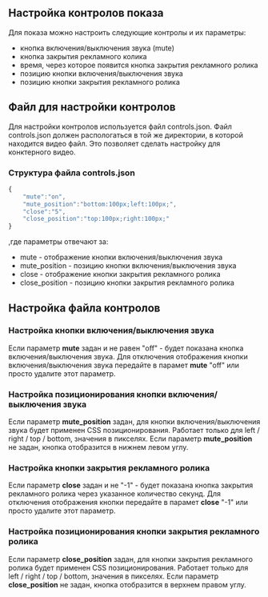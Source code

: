 ## Настройка контролов показа

Для показа можно настроить следующие контролы и их параметры:

* кнопка включения/выключения звука (mute)
* кнопка закрытия рекламного колика
* время, через которое появится кнопка закрытия рекламного ролика
* позицию кнопки включения/выключения звука
* позицию кнопки закрытия рекламного ролика

## Файл для настройки контролов

Для настройки контролов используется файл controls.json. Файл controls.json должен распологаться в той же директории, в которой находится видео файл. Это позволяет сделать настройку для конктерного видео.

### Структура файла controls.json

```js
{
    "mute":"on",
    "mute_position":"bottom:100px;left:100px;",
    "close":"5",
    "close_position":"top:100px;right:100px;"
}
```

,где параметры отвечают за:

* mute - отображение кнопки включения/выключения звука
* mute_position - позицию кнопки включения/выключения звука
* close - отображение кнопки закрытия рекламного ролика
* close_position - позицию кнопки закрытия рекламного ролика

## Настройка файла контролов

### Настройка кнопки включения/выключения звука

Если параметр **mute** задан и не равен "off" - будет показана кнопка включения/выключения звука.
Для отключения отображения кнопки включения/выключения звука передайте в парамет **mute** "off" или просто удалите этот параметр.

### Настройка позиционирования кнопки включения/выключения звука

Если параметр **mute_position** задан, для кнопки включения/выключения звука будет применен CSS позиционирования. Работает только для left / right / top / bottom, значения в пикселях.
Если параметр **mute_position** не задан, кнопка отобразится в нижнем левом углу.

### Настройка кнопки закрытия рекламного ролика

Если параметр **close** задан и не "-1" - будет показана кнопка закрытия рекламного ролика через указанное количество секунд.
Для отключения отображения кнопки передайте в парамет **close** "-1" или просто удалите этот параметр.

### Настройка позиционирования кнопки закрытия рекламного ролика

Если параметр **close_position** задан, для кнопки закрытия рекламного ролика будет применен CSS позиционирования. Работает только для left / right / top / bottom, значения в пикселях.
Если параметр **close_position** не задан, кнопка отобразится в верхнем правом углу.

